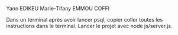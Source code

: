 Yann EDIKEU
Marie-Tifany EMMOU COFFI

Dans un terminal après avoir lancer psql, copier coller toutes les instructions dans le terminal.
Lancer le projet avec node js/server.js.
